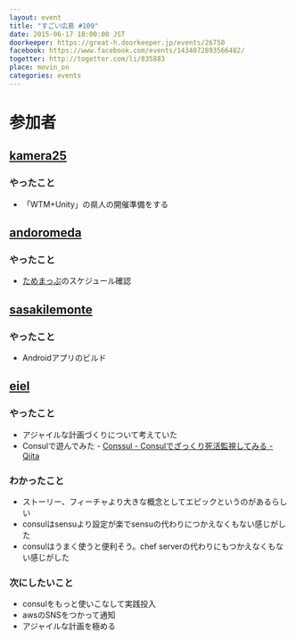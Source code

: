 ```yaml
---
layout: event
title: "すごい広島 #109"
date: 2015-06-17 18:00:00 JST
doorkeeper: https://great-h.doorkeeper.jp/events/26750
facebook: https://www.facebook.com/events/1434072893566482/
togetter: http://togetter.com/li/835883
place: movin_on
categories: events
---
```


# 参加者

## [kamera25](https://github.com/kamera25)

### やったこと

* 「WTM+Unity」の県人の開催準備をする


## [andoromeda](https://github.com/andoromeda)

### やったこと

* [ためまっぷ](https://www.facebook.com/tamemap)のスケジュール確認

## [sasakilemonte](https://github.com/sasakilemonte)

### やったこと

* Androidアプリのビルド


## [eiel](http://eiel.info/)

### やったこと

* アジャイルな計画づくりについて考えていた
* Consulで遊んでみた - [Conssul - Consulでざっくり死活監視してみる - Qiita](http://qiita.com/eielh/items/b006949406d263a11a98)

### わかったこと

* ストーリー、フィーチャより大きな概念としてエピックというのがあるらしい
* consulはsensuより設定が楽でsensuの代わりにつかえなくもない感じがした
* consulはうまく使うと便利そう。chef serverの代わりにもつかえなくもない感じがした

### 次にしたいこと

* consulをもっと使いこなして実践投入
* awsのSNSをつかって通知
* アジャイルな計画を極める
